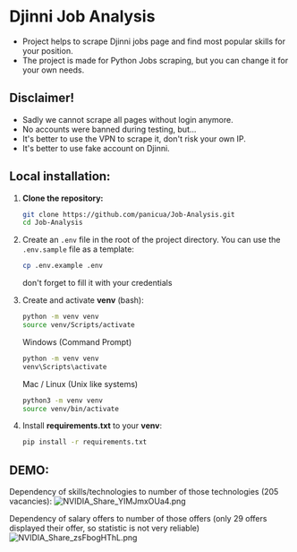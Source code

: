 # Djinni Job Analysis
- Project helps to scrape Djinni jobs page and find most popular skills for your position.
- The project is made for Python Jobs scraping, but you can change it for your own needs.

## Disclaimer!
- Sadly we cannot scrape all pages without login anymore.
- No accounts were banned during testing, but...
- It's better to use the VPN to scrape it, don't risk your own IP.
- It's better to use fake account on Djinni.

## Local installation:
1. **Clone the repository:**

   ```sh
   git clone https://github.com/panicua/Job-Analysis.git
   cd Job-Analysis
   ```

2. Create an `.env` file in the root of the project directory. You can use the `.env.sample` file as a template:
   ```sh
   cp .env.example .env
   ```
   don't forget to fill it with your credentials

3. Create and activate **venv** (bash):

   ```sh
   python -m venv venv
   source venv/Scripts/activate
   ```

   Windows (Command Prompt)

   ```sh
   python -m venv venv
   venv\Scripts\activate
   ```

   Mac / Linux (Unix like systems)

   ```sh
   python3 -m venv venv
   source venv/bin/activate
   ```

4. Install **requirements.txt** to your **venv**:

   ```sh
   pip install -r requirements.txt
   ```

## DEMO:
Dependency of skills/technologies to number of those technologies (205 vacancies):
![NVIDIA_Share_YIMJmxOUa4.png](..%2F..%2F..%2FDocuments%2FShareX%2FScreenshots%2F2024-07%2FNVIDIA_Share_YIMJmxOUa4.png)

Dependency of salary offers to number of those offers (only 29 offers displayed their offer, so statistic is not very reliable)
![NVIDIA_Share_zsFbogHThL.png](..%2F..%2F..%2FDocuments%2FShareX%2FScreenshots%2F2024-07%2FNVIDIA_Share_zsFbogHThL.png)
